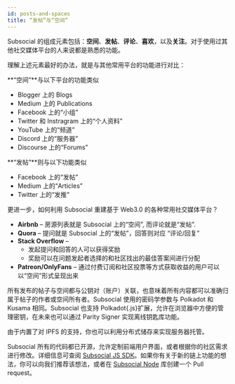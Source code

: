 ```yaml
---
id: posts-and-spaces
title: “发帖”与“空间”
---
```


Subsocial 的组成元素包括：**空间**、**发帖**、**评论**、**喜欢**，以及**关注**。对于使用过其他社交媒体平台的人来说都是熟悉的功能。

理解上述元素最好的办法，就是与其他常用平台的功能进行对比：

**“空间”**与以下平台的功能类似

- Blogger 上的 Blogs
- Medium 上的 Publications
- Facebook 上的“小组”
- Twitter 和 Instragram 上的“个人资料”
- YouTube 上的“频道”
- Discord 上的“服务器”
- Discourse 上的“Forums”

**“发帖”**则与以下功能类似

- Facebook 上的“发帖”
- Medium 上的“Articles”
- Twitter 上的“发推”

更进一步，如何利用 Subsocial 重建基于 Web3.0 的各种常用社交媒体平台？

- **Airbnb** – 房源列表就是 Subsocial 上的“空间”, 而评论就是“发帖”.
- **Quora** – 提问就是 Subsocial 上的“发帖”，回答则对应 “评论/回复”
- **Stack Overflow** –
  - 发起提问和回答的人可以获得奖励
  - 奖励可以在问题发起者选择的和社区找出的最佳答案间进行分配
- **Patreon/OnlyFans** – 通过付费订阅和社区投票等方式获取收益的用户可以以“空间”形式呈现出来

所有发布的帖子与空间都与公钥对（账户）关联，也意味着所有内容都可以准确归属于帖子的作者或空间所有者。Subsocial 使用的密码学参数与 Polkadot 和 Kusama 相同。Subsocial 也支持 Polkadot{.js}扩展，允许在浏览器中方便的管理密钥，在未来也可以通过 Parity Signer 实现离线钥匙库功能。

由于内置了对 IPFS 的支持，你也可以利用分布式储存来实现服务器托管。

Subsocial 所有的代码都已开源，允许定制前端用户界面，或者根据你的社区需求进行修改。详细信息可查阅 [Subsocial JS SDK](https://github.com/dappforce/subsocial-js)。如果你有关于新的链上功能的想法，你可以向我们推荐该想法，或者在 [Subsocial Node](https://github.com/dappforce/subsocial-node) 库创建一个 Pull request。
